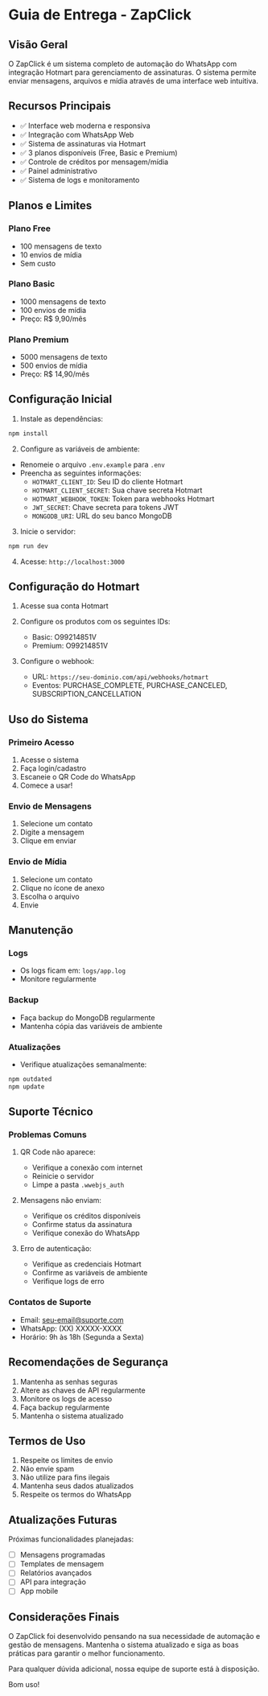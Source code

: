 # Guia de Entrega - ZapClick

## Visão Geral
O ZapClick é um sistema completo de automação do WhatsApp com integração Hotmart para gerenciamento de assinaturas. O sistema permite enviar mensagens, arquivos e mídia através de uma interface web intuitiva.

## Recursos Principais
- ✅ Interface web moderna e responsiva
- ✅ Integração com WhatsApp Web
- ✅ Sistema de assinaturas via Hotmart
- ✅ 3 planos disponíveis (Free, Basic e Premium)
- ✅ Controle de créditos por mensagem/mídia
- ✅ Painel administrativo
- ✅ Sistema de logs e monitoramento

## Planos e Limites

### Plano Free
- 100 mensagens de texto
- 10 envios de mídia
- Sem custo

### Plano Basic
- 1000 mensagens de texto
- 100 envios de mídia
- Preço: R$ 9,90/mês

### Plano Premium
- 5000 mensagens de texto
- 500 envios de mídia
- Preço: R$ 14,90/mês

## Configuração Inicial

1. Instale as dependências:
```bash
npm install
```

2. Configure as variáveis de ambiente:
- Renomeie o arquivo `.env.example` para `.env`
- Preencha as seguintes informações:
  - `HOTMART_CLIENT_ID`: Seu ID do cliente Hotmart
  - `HOTMART_CLIENT_SECRET`: Sua chave secreta Hotmart
  - `HOTMART_WEBHOOK_TOKEN`: Token para webhooks Hotmart
  - `JWT_SECRET`: Chave secreta para tokens JWT
  - `MONGODB_URI`: URL do seu banco MongoDB

3. Inicie o servidor:
```bash
npm run dev
```

4. Acesse: `http://localhost:3000`

## Configuração do Hotmart

1. Acesse sua conta Hotmart
2. Configure os produtos com os seguintes IDs:
   - Basic: O99214851V
   - Premium: O99214851V

3. Configure o webhook:
   - URL: `https://seu-dominio.com/api/webhooks/hotmart`
   - Eventos: PURCHASE_COMPLETE, PURCHASE_CANCELED, SUBSCRIPTION_CANCELLATION

## Uso do Sistema

### Primeiro Acesso
1. Acesse o sistema
2. Faça login/cadastro
3. Escaneie o QR Code do WhatsApp
4. Comece a usar!

### Envio de Mensagens
1. Selecione um contato
2. Digite a mensagem
3. Clique em enviar

### Envio de Mídia
1. Selecione um contato
2. Clique no ícone de anexo
3. Escolha o arquivo
4. Envie

## Manutenção

### Logs
- Os logs ficam em: `logs/app.log`
- Monitore regularmente

### Backup
- Faça backup do MongoDB regularmente
- Mantenha cópia das variáveis de ambiente

### Atualizações
- Verifique atualizações semanalmente:
```bash
npm outdated
npm update
```

## Suporte Técnico

### Problemas Comuns

1. QR Code não aparece:
   - Verifique a conexão com internet
   - Reinicie o servidor
   - Limpe a pasta `.wwebjs_auth`

2. Mensagens não enviam:
   - Verifique os créditos disponíveis
   - Confirme status da assinatura
   - Verifique conexão do WhatsApp

3. Erro de autenticação:
   - Verifique as credenciais Hotmart
   - Confirme as variáveis de ambiente
   - Verifique logs de erro

### Contatos de Suporte
- Email: seu-email@suporte.com
- WhatsApp: (XX) XXXXX-XXXX
- Horário: 9h às 18h (Segunda a Sexta)

## Recomendações de Segurança

1. Mantenha as senhas seguras
2. Altere as chaves de API regularmente
3. Monitore os logs de acesso
4. Faça backup regularmente
5. Mantenha o sistema atualizado

## Termos de Uso

1. Respeite os limites de envio
2. Não envie spam
3. Não utilize para fins ilegais
4. Mantenha seus dados atualizados
5. Respeite os termos do WhatsApp

## Atualizações Futuras

Próximas funcionalidades planejadas:
- [ ] Mensagens programadas
- [ ] Templates de mensagem
- [ ] Relatórios avançados
- [ ] API para integração
- [ ] App mobile

## Considerações Finais

O ZapClick foi desenvolvido pensando na sua necessidade de automação e gestão de mensagens. Mantenha o sistema atualizado e siga as boas práticas para garantir o melhor funcionamento.

Para qualquer dúvida adicional, nossa equipe de suporte está à disposição.

Bom uso! 